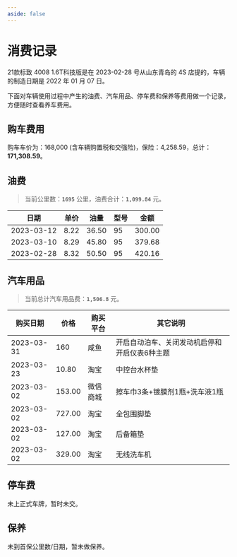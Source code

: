 ```yaml
---
aside: false
---
```


# 消费记录

21款标致 4008 1.6T科技版是在 2023-02-28 号从山东青岛的 4S 店提的，车辆的制造日期是 2022 年 01 月 07 日。

下面对车辆使用过程中产生的油费、汽车用品、停车费和保养等费用做一个记录，方便随时查看养车费用。

## 购车费用

购车车价为：168,000 (含车辆购置税和交强险)，保险：4,258.59，总计：**171,308.59**。

## 油费

> 当前公里数：**`1695`** 公里，油费合计：**`1,099.84`** 元。
> <!-- 300.00 + 379.68 + 420.16 = 1,099.84 -->

| 日期         | 单价   | 油量    | 型号  | 金额     |
|------------|------|-------|-----|--------|
| 2023-03-12 | 8.22 | 36.50 | 95  | 300.00 |
| 2023-03-10 | 8.29 | 45.80 | 95  | 379.68 |
| 2023-02-28 | 8.32 | 50.50 | 95  | 420.16 |

## 汽车用品

> 当前总计汽车用品费：**`1,506.8`** 元。
> <!-- 10.80 + 153.00 + 727.00 + 127.00 + 329.00 + 160 = 1,506.8 -->

| 购买日期 | 价格 | 购买平台 | 其它说明 |
|------------|--------|--|-------------------|
| 2023-03-31 | 160 | 咸鱼 | 开启自动泊车、关闭发动机启停和开启仪表6种主题 |
| 2023-03-23 | 10.80 | 淘宝 | 中控台水杯垫 |
| 2023-03-02 | 153.00 | 微信商城 | 擦车巾3条+镀膜剂1瓶+洗车液1瓶 |
| 2023-03-02 | 727.00 | 淘宝 | 全包围脚垫 |
| 2023-03-02 | 127.00 | 淘宝 | 后备箱垫 |
| 2023-03-02 | 329.00 | 淘宝 | 无线洗车机 |

## 停车费

未上正式车牌，暂时未交。

## 保养

未到首保公里数/日期，暂未做保养。